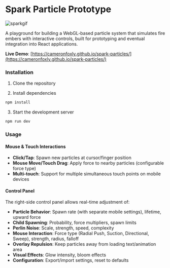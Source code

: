 # Spark Particle Prototype

![sparkgif](https://github.com/user-attachments/assets/0e1b76ed-6808-4aae-a20d-9cf6b847a843)

A playground for building a WebGL-based particle system that simulates fire embers with interactive controls, built for prototyping and eventual integration into React applications.

**Live Demo**: [https://cameronfoxly.github.io/spark-particles/](https://cameronfoxly.github.io/spark-particles/)

### Installation

1. Clone the repository

2. Install dependencies
```bash
npm install
```

3. Start the development server
```bash
npm run dev
```

### Usage

#### Mouse & Touch Interactions
- **Click/Tap**: Spawn new particles at cursor/finger position
- **Mouse Move/Touch Drag**: Apply force to nearby particles (configurable force type)
- **Multi-touch**: Support for multiple simultaneous touch points on mobile devices

#### Control Panel
The right-side control panel allows real-time adjustment of:

- **Particle Behavior**: Spawn rate (with separate mobile settings), lifetime, upward force
- **Child Spawning**: Probability, force multipliers, spawn limits
- **Perlin Noise**: Scale, strength, speed, complexity
- **Mouse Interaction**: Force type (Radial Push, Suction, Directional, Sweep), strength, radius, falloff
- **Overlay Repulsion**: Keep particles away from loading text/animation area
- **Visual Effects**: Glow intensity, bloom effects
- **Configuration**: Export/import settings, reset to defaults
